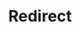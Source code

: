 ﻿---
layout: src/layouts/Redirect.astro
title: Redirect
redirect: https://octopus.com/docs/administration/managing-infrastructure/performance/enable-web-request-logging
pubDate:  2023-01-01
navSearch: false
navSitemap: false
navMenu: false
---
